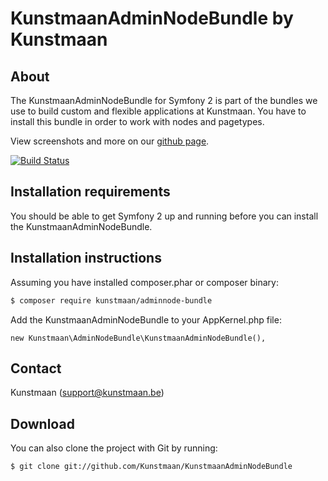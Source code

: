 KunstmaanAdminNodeBundle by Kunstmaan
=================================

About
-----
The KunstmaanAdminNodeBundle for Symfony 2 is part of the bundles we use to build custom and flexible applications at Kunstmaan.
You have to install this bundle in order to work with nodes and pagetypes.

View screenshots and more on our [github page](http://kunstmaan.github.com/KunstmaanAdminNodeBundle).

[![Build Status](https://secure.travis-ci.org/Kunstmaan/KunstmaanAdminNodeBundle.png?branch=master)](http://travis-ci.org/Kunstmaan/KunstmaanAdminNodeBundle)


Installation requirements
-------------------------
You should be able to get Symfony 2 up and running before you can install the KunstmaanAdminNodeBundle.

Installation instructions
-------------------------
Assuming you have installed composer.phar or composer binary:

``` bash
$ composer require kunstmaan/adminnode-bundle
```

Add the KunstmaanAdminNodeBundle to your AppKernel.php file:

```
new Kunstmaan\AdminNodeBundle\KunstmaanAdminNodeBundle(),
```

Contact
-------
Kunstmaan (support@kunstmaan.be)

Download
--------
You can also clone the project with Git by running:

```
$ git clone git://github.com/Kunstmaan/KunstmaanAdminNodeBundle
```
